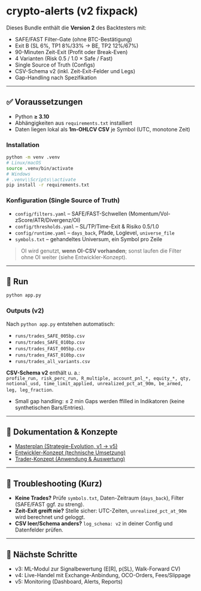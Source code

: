 # crypto-alerts (v2 fixpack)

Dieses Bundle enthält die **Version 2** des Backtesters mit:
- SAFE/FAST Filter-Gate (ohne BTC-Bestätigung)
- Exit B (SL 6%, TP1 8%/33% → BE, TP2 12%/67%)
- 90-Minuten Zeit-Exit (Profit oder Break-Even)
- 4 Varianten (Risk 0.5 / 1.0 × Safe / Fast)
- Single Source of Truth (Configs)
- CSV-Schema v2 (inkl. Zeit-Exit-Felder und Legs)
- Gap-Handling nach Spezifikation

---

## ✅ Voraussetzungen
- Python **≥ 3.10**
- Abhängigkeiten aus `requirements.txt` installiert
- Daten liegen lokal als **1m-OHLCV CSV** je Symbol (UTC, monotone Zeit)

### Installation
```bash
python -m venv .venv
# Linux/macOS
source .venv/bin/activate
# Windows
# .venv\\Scripts\\activate
pip install -r requirements.txt
```

### Konfiguration (Single Source of Truth)
- `config/filters.yaml` – SAFE/FAST-Schwellen (Momentum/Vol-zScore/ATR/Divergenz/OI)
- `config/thresholds.yaml` – SL/TP/Time-Exit & Risiko 0.5/1.0
- `config/runtime.yaml` – `days_back`, Pfade, Loglevel, `universe_file`
- `symbols.txt` – gehandeltes Universum, ein Symbol pro Zeile

> OI wird genutzt, **wenn OI-CSV vorhanden**; sonst laufen die Filter ohne OI weiter (siehe Entwickler-Konzept).

---

## 🚀 Run
```bash
python app.py
```

### Outputs (v2)
Nach `python app.py` entstehen automatisch:
- `runs/trades_SAFE_005bp.csv`
- `runs/trades_SAFE_010bp.csv`
- `runs/trades_FAST_005bp.csv`
- `runs/trades_FAST_010bp.csv`
- `runs/trades_all_variants.csv`

**CSV-Schema v2** enthält u. a.:  
`profile_run, risk_perc_run, R_multiple, account_pnl_*, equity_*, qty, notional_usd, time_limit_applied, unrealized_pct_at_90m, be_armed, leg, leg_fraction`.

- Small gap handling: ≤ 2 min Gaps werden ffilled in Indikatoren (keine synthetischen Bars/Entries).

---

## 📖 Dokumentation & Konzepte
- [Masterplan (Strategie-Evolution, v1 → v5)](docs/MASTERPLAN.md)
- [Entwickler-Konzept (technische Umsetzung)](docs/KONZEPT_ENTWICKLER.md)
- [Trader-Konzept (Anwendung & Auswertung)](docs/KONZEPT_TRADER.md)

---

## 🔧 Troubleshooting (Kurz)
- **Keine Trades?** Prüfe `symbols.txt`, Daten-Zeitraum (`days_back`), Filter (SAFE/FAST ggf. zu streng).
- **Zeit-Exit greift nie?** Stelle sicher: UTC-Zeiten, `unrealized_pct_at_90m` wird berechnet und geloggt.
- **CSV leer/Schema anders?** `log_schema: v2` in deiner Config und Datenfelder prüfen.

---

## 🔮 Nächste Schritte
- v3: ML-Modul zur Signalbewertung (E[R], p(SL), Walk-Forward CV)
- v4: Live-Handel mit Exchange-Anbindung, OCO-Orders, Fees/Slippage
- v5: Monitoring (Dashboard, Alerts, Reports)
